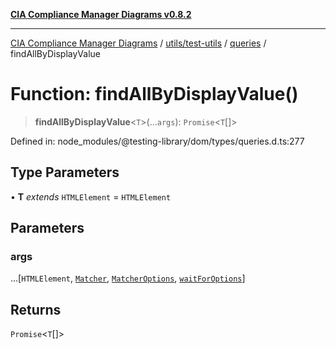 [**CIA Compliance Manager Diagrams v0.8.2**](../../../../../README.md)

***

[CIA Compliance Manager Diagrams](../../../../../modules.md) / [utils/test-utils](../../../README.md) / [queries](../README.md) / findAllByDisplayValue

# Function: findAllByDisplayValue()

> **findAllByDisplayValue**\<`T`\>(...`args`): `Promise`\<`T`[]\>

Defined in: node\_modules/@testing-library/dom/types/queries.d.ts:277

## Type Parameters

• **T** *extends* `HTMLElement` = `HTMLElement`

## Parameters

### args

...\[`HTMLElement`, [`Matcher`](../../../type-aliases/Matcher.md), [`MatcherOptions`](../../../interfaces/MatcherOptions.md), [`waitForOptions`](../../../interfaces/waitForOptions.md)\]

## Returns

`Promise`\<`T`[]\>
